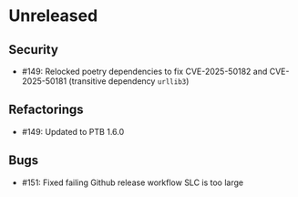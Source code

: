 # Unreleased

## Security

 - #149: Relocked poetry dependencies to fix CVE-2025-50182 and CVE-2025-50181 (transitive dependency `urllib3`)

## Refactorings

 - #149: Updated to PTB 1.6.0

## Bugs

 - #151: Fixed failing Github release workflow SLC is too large
